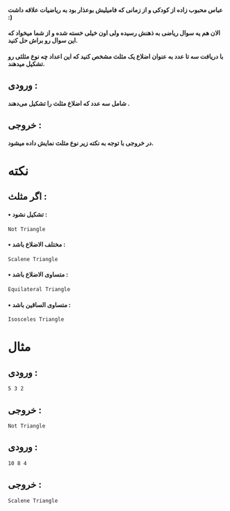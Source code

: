 #### عباس محبوب زاده از کودکی و از زمانی که فامیلیش بوعذار بود به ریاضیات علاقه داشت :)
#### الان هم یه سوال ریاضی به ذهنش رسیده ولی اون خیلی خسته شده و از شما میخواد که این سوال رو براش حل کنید.
#### با دریافت سه تا عدد به عنوان اضلاع یک مثلث مشخص کنید که این اعداد چه نوع مثلثی رو تشکیل میدهند.

## ورودی : 
#### شامل سه عدد که اضلاع مثلث را تشکیل می‌دهند .
## خروجی : 
#### در خروجی با توجه به نکته زیر نوع مثلث نمایش داده میشود.

# نکته  
## اگر مثلث :  
#### • تشکیل نشود :
```
Not Triangle
```
#### • مختلف الاضلاع باشد : 
```
Scalene Triangle
```

#### • متساوی الاضلاع باشد : 
```
Equilateral Triangle
```
#### • متساوی الساقین باشد : 
```
Isosceles Triangle
```

# مثال 


## ورودی : 
```
5 3 2
```
## خروجی : 
```
Not Triangle
```


## ورودی : 
```
10 8 4
```

## خروجی :
```
Scalene Triangle
```
